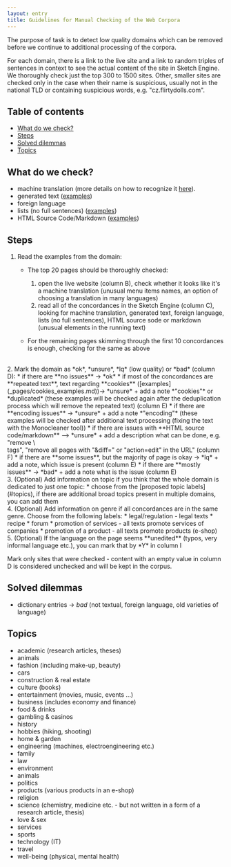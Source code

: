 ```yaml
---
layout: entry
title: Guidelines for Manual Checking of the Web Corpora
---
```


The purpose of task is to detect low quality domains which can be removed before we continue to additional processing of the corpora.

For each domain, there is a link to the live site and a link to random triples of sentences in context to see the actual content of the site in Sketch Engine. We thoroughly check just the top 300 to 1500 sites. Other, smaller sites are checked only in the case when their name is suspicious, usually not in the national TLD or containing suspicious words, e.g. "cz.flirtydolls.com".

## Table of contents
* [What do we check?](#what-do-we-check)
* [Steps](#steps)
* [Solved dilemmas](#solved-dilemmas)
* [Topics](#topics)


## What do we check?
* machine translation (more details on how to recognize it [here](_pages/machine_translation.md)).
* generated text ([examples](_pages/generated_text_examples.md))
* foreign language
* lists (no full sentences) ([examples](_pages/non-textual_examples.md))
* HTML Source Code/Markdown ([examples](_pages/markdown_examples.md))

## Steps

1. Read the examples from the domain:
	* The top 20 pages should be thoroughly checked:
		1. open the live website (column B), check whether it looks like it's a machine translation (unusual menu items names, an option of choosing a translation in many languages)
		2. read all of the concordances in the Sketch Engine (column C), looking for machine translation, generated text, foreign language, lists (no full sentences), HTML source sode or markdown (unusual elements in the running text)

	* For the remaining pages skimming through the first 10 concordances is enough, checking for the same as above
</br>
2. Mark the domain as *ok*, *unsure*, *lq* (low quality) or *bad* (column D):
* if there are **no issues** -> *ok*
* if most of the concordances are **repeated text**, text regarding **cookies** ([examples](_pages/cookies_examples.md))-> *unsure* + add a note *"cookies"* or *duplicated* (these examples will be checked again after the deduplication process which will remove the repeated text) (column E)
* if there are **encoding issues** -> *unsure* + add a note *"encoding"* (these examples will be checked after additional text processing (fixing the text with the Monocleaner tool))
* if there are issues with **HTML source code/markdown** --> *unsure* + add a description what can be done, e.g. "remove \</br> tags", "remove all pages with "&diff=" or "action=edit" in the URL" (column F)
* if there are **some issues**, but the majority of page is okay -> *lq* + add a note, which issue is present (column E)
* if there are **mostly issues** -> *bad* + add a note what is the issue (column E)
</br>
3. (Optional) Add information on topic if you think that the whole domain is dedicated to just one topic:
* choose from the [proposed topic labels](#topics), if there are additional broad topics present in multiple domains, you can add them
</br>
4. (Optional) Add information on genre if all concordances are in the same genre. Choose from the following labels:
* legal/regulation - legal texts
* recipe
* forum
* promotion of services - all texts promote services of companies
* promotion of a product - all texts promote products (e-shop)
</br>
5. (Optional) If the language on the page seems **unedited** (typos, very informal language etc.), you can mark that by *Y* in column I

Mark only sites that were checked - content with an empty value in column D is considered unchecked and will be kept in the corpus.

## Solved dilemmas

* dictionary entries -> *bad* (not textual, foreign language, old varieties of language)


## Topics

* academic (research articles, theses)
* animals
* fashion (including make-up, beauty)
* cars
* construction & real estate
* culture (books)
* entertainment (movies, music, events …)
* business (includes economy and finance)
* food & drinks
* gambling & casinos
* history
* hobbies (hiking, shooting)
* home & garden
* engineering (machines, electroengineering etc.)
* family
* law
* environment
* animals
* politics
* products (various products in an e-shop)
* religion
* science (chemistry, medicine etc. - but not written in a form of a research article, thesis)
* love & sex
* services
* sports
* technology (IT)
* travel
* well-being (physical, mental health)
